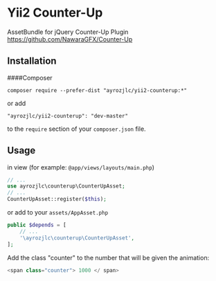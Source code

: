 # Yii2 Counter-Up

AssetBundle for jQuery Counter-Up Plugin https://github.com/NawaraGFX/Counter-Up

## Installation

####Composer

```
composer require --prefer-dist "ayrozjlc/yii2-counterup:*"
```

or add

```
"ayrozjlc/yii2-counterup": "dev-master"
```

to the ```require``` section of your `composer.json` file.

## Usage

in view (for example: ```@app/views/layouts/main.php```)

```php
// ...
use ayrozjlc\counterup\CounterUpAsset;
// ...
CounterUpAsset::register($this);
```

or add to your ```assets/AppAsset.php```

```php
public $depends = [
    // ...
    '\ayrozjlc\counterup\CounterUpAsset',
];
```

Add the class "counter" to the number that will be given the animation:

```php
<span class="counter"> 1000 </ span>
```

